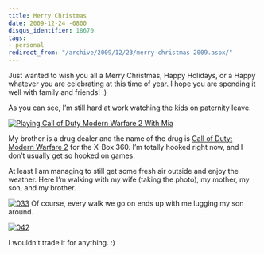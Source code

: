 ```yaml
---
title: Merry Christmas
date: 2009-12-24 -0800
disqus_identifier: 18670
tags:
- personal
redirect_from: "/archive/2009/12/23/merry-christmas-2009.aspx/"
---
```


Just wanted to wish you all a Merry Christmas, Happy Holidays, or a
Happy whatever you are celebrating at this time of year. I hope you are
spending it well with family and friends! :)

As you can see, I’m still hard at work watching the kids on paternity
leave.

[![Playing Call of Duty Modern Warfare 2 With
Mia](https://haacked.com/images/haacked_com/WindowsLiveWriter/MerryChristmas_147FA/024_thumb.jpg "Playing Call of Duty Modern Warfare 2 With Mia")](https://haacked.com/images/haacked_com/WindowsLiveWriter/MerryChristmas_147FA/024.jpg)

My brother is a drug dealer and the name of the drug is [Call of Duty:
Modern Warfare
2](http://www.amazon.com/gp/product/B00267S2A0?ie=UTF8&tag=youvebeenhaac-20&linkCode=as2&camp=1789&creative=390957&creativeASIN=B00267S2A0 "Call of Duty Modern Warfare 2 at Amazon.com")
for the X-Box 360. I’m totally hooked right now, and I don’t usually get
so hooked on games.

At least I am managing to still get some fresh air outside and enjoy the
weather. Here I’m walking with my wife (taking the photo), my mother, my
son, and my brother.

[![033](https://haacked.com/images/haacked_com/WindowsLiveWriter/MerryChristmas_147FA/033_thumb.jpg "033")](https://haacked.com/images/haacked_com/WindowsLiveWriter/MerryChristmas_147FA/033.jpg)
Of course, every walk we go on ends up with me lugging my son around.

[![042](https://haacked.com/images/haacked_com/WindowsLiveWriter/MerryChristmas_147FA/042_thumb.jpg "042")](https://haacked.com/images/haacked_com/WindowsLiveWriter/MerryChristmas_147FA/042.jpg)

I wouldn’t trade it for anything. :)


